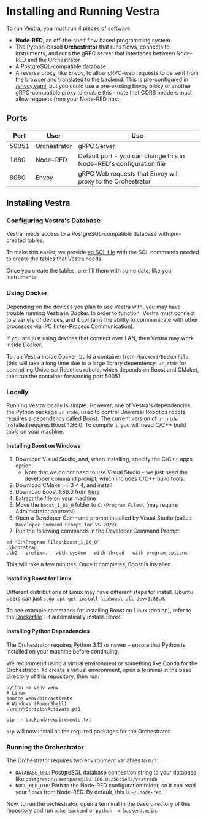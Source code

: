 # Installing and Running Vestra

To run Vestra, you must run 4 pieces of software:

- **Node-RED**, an off-the-shelf flow based programming system
- The Python-based **Orchestrator** that runs flows, connects to instruments, and runs the gRPC server that interfaces between Node-RED and the Orchestrator
- A PostgreSQL-compatible database
- A reverse proxy, like Envoy, to allow gRPC-web requests to be sent from the browser and translated to the backend.
This is pre-configured in [/envoy.yaml](/envoy.yaml), but you could use a pre-existing Envoy proxy or another gRPC-compatible proxy to enable this - note that CORS headers must allow requests from your Node-RED host.

## Ports

| Port  | User         | Use                                                                 |
|-------|--------------|---------------------------------------------------------------------|
| 50051 | Orchestrator | gRPC Server                                                         |
| 1880  | Node-RED     | Default port - you can change this in Node-RED's configuration file |
| 8080  | Envoy        | gRPC Web requests that Envoy will proxy to the Orchestrator         |

## Installing Vestra

### Configuring Vestra's Database

Vestra needs access to a PostgreSQL-compatible database with pre-created tables.

To make this easier, we provide [an SQL file](../backend/tables.sql) with the SQL commands needed to create the tables that Vestra needs.

Once you create the tables, pre-fill them with some data, like your instruments.

### Using Docker

Depending on the devices you plan to use Vestra with, you may have trouble running Vestra in Docker.
In order to function, Vestra must connect to a variety of devices, and it contains the ability to communicate with other processes via IPC (Inter-Process Communication).

If you are just using devices that connect over LAN, then Vestra may work inside Docker.

To run Vestra inside Docker, build a container from `/backend/Dockerfile` (this will take a long time due to a large library dependency, `ur_rtde` for controlling Universal Robotics robots, which depends on Boost and CMake), then run the container forwarding port 50051.

### Locally

Running Vestra locally is simple.
However, one of Vestra's dependencies, the Python package `ur_rtde`, used to control Universal Robotics robots, requires a dependency called Boost.
The current version of `ur_rtde` installed requires Boost 1.86.0. To compile it, you will need C/C++ build tools on your machine.

#### Installing Boost on Windows

1. Download Visual Studio, and, when installing, specify the C/C++ apps option.
   - Note that we do not need to use Visual Studio - we just need the developer command prompt, which includes C/C++ build tools.
2. Download CMake >= 3 < 4, and install
3. Download Boost 1.86.0 from [here](https://www.boost.org/users/history/version_1_86_0.html)
4. Extract the file on your machine
5. Move the `boost_1_86_0` folder to `C:\Program Files\` (may require Administrator approval)
6. Open a Developer Command prompt installed by Visual Studio (called `Developer Command Prompt for VS 2022`)
7. Run the following commands in the Developer Command Prompt:

```shell
cd "C:\Program Files\boost_1_86_0"
.\bootstrap
.\b2 --prefix=. --with-system --with-thread --with-program_options
```

This will take a few minutes. Once it completes, Boost is installed.

#### Installing Boost for Linux

Different distributions of Linux may have different steps for install.
Ubuntu users can just `sudo apt-get install libboost-all-dev=1.86.0`.

To see example commands for installing Boost on Linux (debian), refer to the [Dockerfile](/backend/Dockerfile) - it automatically installs Boost.

#### Installing Python Dependencies

The Orchestrator requires Python 3.13 or newer - ensure that Python is installed on your machine before continuing.

We recommend using a virtual environment or something like Conda for the Orchestrator. To create a virtual environment, open a terminal in the base directory of this repository, then run:

```shell
python -m venv venv
# Linux
source venv/bin/activate
# Windows (PowerShell)
.\venv\Scripts\Activate.ps1

pip -r backend/requirements.txt
```

`pip` will now install all the required packages for the Orchestrator.

### Running the Orchestrator

The Orchestrator requires two environment variables to run:

- `DATABASE_URL`: PostgreSQL database connection string to your database, like `postgres://user:pass@192.168.0.250:5432/vestradb`
- `NODE_RED_DIR`: Path to the Node-RED configuration folder, so it can read your flows from Node-RED. By default, this is `~/.node-red`.

Now, to run the orchestrator, open a terminal in the base directory of this repository and run `make backend` or `python -m backend.main`.